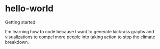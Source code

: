 # hello-world
Getting started

I'm learning how to code because I want to generate kick-ass graphs and visualizations to compel more people into taking action to stop the climate breakdown.
